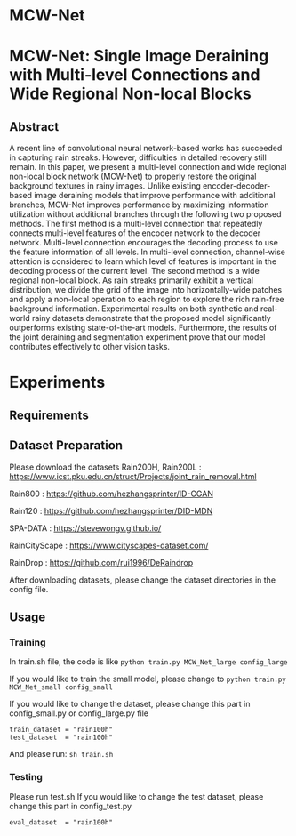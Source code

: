 # MCW-Net



# MCW-Net: Single Image Deraining with Multi-level Connections and Wide Regional Non-local Blocks

## Abstract

A recent line of convolutional neural network-based works has succeeded in capturing rain streaks. However, difficulties in detailed recovery still remain. In this paper, we present a multi-level connection and wide regional non-local block network (MCW-Net) to properly restore the original background textures in rainy images. Unlike existing encoder-decoder-based image deraining models that improve performance with additional branches, MCW-Net improves performance by maximizing information utilization without additional branches through the following two proposed methods. The first method is a multi-level connection that repeatedly connects multi-level features of the encoder network to the decoder network. Multi-level connection encourages the decoding process to use the feature information of all levels. In multi-level connection, channel-wise attention is considered to learn which level of features is important in the decoding process of the current level. The second method is a wide regional non-local block. As rain streaks primarily exhibit a vertical distribution, we divide the grid of the image into horizontally-wide patches and apply a non-local operation to each region to explore the rich rain-free background information. Experimental results on both synthetic and real-world rainy datasets demonstrate that the proposed model significantly outperforms existing state-of-the-art models. Furthermore, the results of the joint deraining and segmentation experiment prove that our model contributes effectively to other vision tasks.



# Experiments
## Requirements


## Dataset Preparation
Please download the datasets
Rain200H, Rain200L : https://www.icst.pku.edu.cn/struct/Projects/joint_rain_removal.html

Rain800            : https://github.com/hezhangsprinter/ID-CGAN

Rain120            : https://github.com/hezhangsprinter/DID-MDN

SPA-DATA           : https://stevewongv.github.io/

RainCityScape      : https://www.cityscapes-dataset.com/

RainDrop           : https://github.com/rui1996/DeRaindrop

After downloading datasets, please change the dataset directories in the config file.

## Usage

### Training
In train.sh file, the code is like
``` python train.py MCW_Net_large config_large ```


If you would like to train the small model, please change to 
``` python train.py MCW_Net_small config_small ```


If you would like to change the dataset, please change this part in config_small.py or config_large.py file
``` 
train_dataset = "rain100h"
test_dataset  = "rain100h"
``` 


And please run: 
``` sh train.sh ```

### Testing 
Please run test.sh 
If you would like to change the test dataset, please change this part in config_test.py


``` eval_dataset  = "rain100h"   ```
